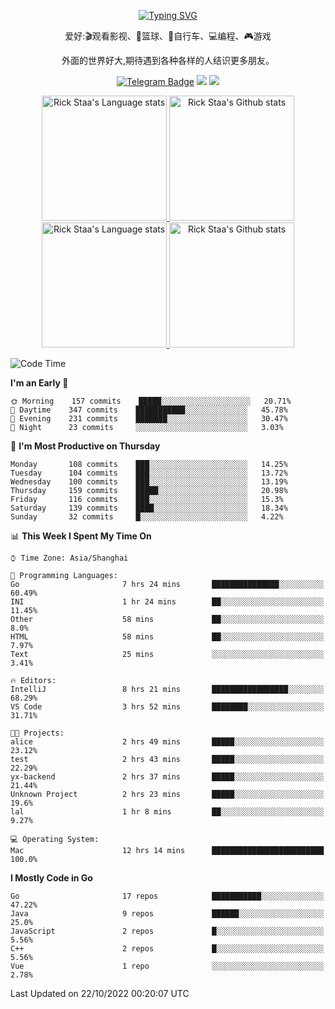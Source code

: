 <div align="center"> 

[![Typing SVG](https://readme-typing-svg.herokuapp.com?size=25&duration=2500&color=eeeeee&vCenter=true&width=200&height=40&lines=Hi+there+%F0%9F%91%8B%F0%9F%8F%BB;I'm+DanBai)](https://git.io/typing-svg)

爱好:🎬观看影视、🏀篮球、🚴自行车、💻编程、🎮游戏

外面的世界好大,期待遇到各种各样的人结识更多朋友。

[![Telegram Badge](https://img.shields.io/badge/-Telegram-blue?style=flat&logo=Telegram&logoColor=white)](https://t.me/danbai9420) 
[![](https://img.shields.io/badge/-Blog-brightgreen?style=flat&logo=Blogger&logoColor=white)](https://p00q.cn)
[![](https://img.shields.io/badge/-Email-red?style=flat&logo=Mail.Ru&logoColor=white)](mailto:danbai@88.com)
</div>

<!-- Light Mode -->
<div align="center"> 
<a href="https://github.com/anuraghazra/github-readme-stats#gh-light-mode-only">
<img height=200 src="https://github-readme-stats-git-master-rstaa-rickstaa.vercel.app/api/top-langs/?username=danbai225&layout=compact&langs_count=10&hide_border=1&role=OWNER,COLLABORATOR#gh-light-mode-only" alt="Rick Staa's Language stats" />
</a>
<a href="https://github.com/anuraghazra/github-readme-stats#gh-light-mode-only">
<img height=200 src="https://github-readme-stats-git-master-rstaa-rickstaa.vercel.app/api?username=danbai225&show_icons=true&count_private=true&line_height=28&hide_border=1&include_all_commits=true&card_width=450&role=OWNER,COLLABORATOR&exclude_repo=github-readme-stats#gh-light-mode-only" alt="Rick Staa's Github stats" />
</a>
</div>

<!-- Dark Mode -->
<div align="center"> 
<a href="https://github.com/anuraghazra/github-readme-stats#gh-dark-mode-only">
<img height=200 src="https://github-readme-stats-git-master-rstaa-rickstaa.vercel.app/api/top-langs/?username=danbai225&layout=compact&langs_count=10&hide_border=1&role=OWNER,COLLABORATOR&theme=github_dark#gh-dark-mode-only" alt="Rick Staa's Language stats" />
</a>
<a href="https://github.com/anuraghazra/github-readme-stats#gh-dark-mode-only">
<img height=200 src="https://github-readme-stats-git-master-rstaa-rickstaa.vercel.app/api?username=danbai225&show_icons=true&count_private=true&line_height=28&hide_border=1&include_all_commits=true&card_width=450&role=OWNER,COLLABORATOR&exclude_repo=github-readme-stats&theme=github_dark#gh-dark-mode-only" alt="Rick Staa's Github stats" />
</a>
</div>

<!--START_SECTION:waka-->
![Code Time](http://img.shields.io/badge/Code%20Time-105%20hrs%208%20mins-blue)

**I'm an Early 🐤** 

```text
🌞 Morning    157 commits    █████░░░░░░░░░░░░░░░░░░░░   20.71% 
🌆 Daytime    347 commits    ███████████░░░░░░░░░░░░░░   45.78% 
🌃 Evening    231 commits    ███████░░░░░░░░░░░░░░░░░░   30.47% 
🌙 Night      23 commits     ░░░░░░░░░░░░░░░░░░░░░░░░░   3.03%

```
📅 **I'm Most Productive on Thursday** 

```text
Monday       108 commits    ███░░░░░░░░░░░░░░░░░░░░░░   14.25% 
Tuesday      104 commits    ███░░░░░░░░░░░░░░░░░░░░░░   13.72% 
Wednesday    100 commits    ███░░░░░░░░░░░░░░░░░░░░░░   13.19% 
Thursday     159 commits    █████░░░░░░░░░░░░░░░░░░░░   20.98% 
Friday       116 commits    ███░░░░░░░░░░░░░░░░░░░░░░   15.3% 
Saturday     139 commits    ████░░░░░░░░░░░░░░░░░░░░░   18.34% 
Sunday       32 commits     █░░░░░░░░░░░░░░░░░░░░░░░░   4.22%

```


📊 **This Week I Spent My Time On** 

```text
⌚︎ Time Zone: Asia/Shanghai

💬 Programming Languages: 
Go                       7 hrs 24 mins       ███████████████░░░░░░░░░░   60.49% 
INI                      1 hr 24 mins        ██░░░░░░░░░░░░░░░░░░░░░░░   11.45% 
Other                    58 mins             ██░░░░░░░░░░░░░░░░░░░░░░░   8.0% 
HTML                     58 mins             ██░░░░░░░░░░░░░░░░░░░░░░░   7.97% 
Text                     25 mins             ░░░░░░░░░░░░░░░░░░░░░░░░░   3.41%

🔥 Editors: 
IntelliJ                 8 hrs 21 mins       █████████████████░░░░░░░░   68.29% 
VS Code                  3 hrs 52 mins       ████████░░░░░░░░░░░░░░░░░   31.71%

🐱‍💻 Projects: 
alice                    2 hrs 49 mins       █████░░░░░░░░░░░░░░░░░░░░   23.12% 
test                     2 hrs 43 mins       █████░░░░░░░░░░░░░░░░░░░░   22.29% 
yx-backend               2 hrs 37 mins       █████░░░░░░░░░░░░░░░░░░░░   21.44% 
Unknown Project          2 hrs 23 mins       █████░░░░░░░░░░░░░░░░░░░░   19.6% 
lal                      1 hr 8 mins         ██░░░░░░░░░░░░░░░░░░░░░░░   9.27%

💻 Operating System: 
Mac                      12 hrs 14 mins      █████████████████████████   100.0%

```

**I Mostly Code in Go** 

```text
Go                       17 repos            ███████████░░░░░░░░░░░░░░   47.22% 
Java                     9 repos             ██████░░░░░░░░░░░░░░░░░░░   25.0% 
JavaScript               2 repos             █░░░░░░░░░░░░░░░░░░░░░░░░   5.56% 
C++                      2 repos             █░░░░░░░░░░░░░░░░░░░░░░░░   5.56% 
Vue                      1 repo              ░░░░░░░░░░░░░░░░░░░░░░░░░   2.78%

```



 Last Updated on 22/10/2022 00:20:07 UTC
<!--END_SECTION:waka-->
